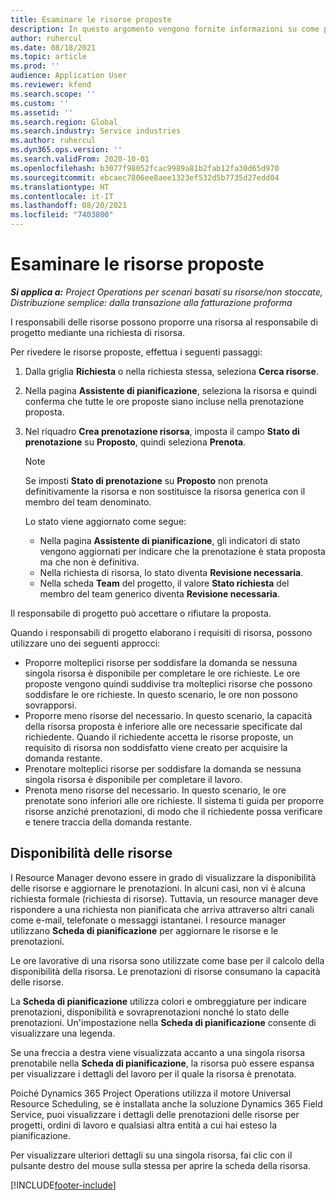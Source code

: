 ```yaml
---
title: Esaminare le risorse proposte
description: In questo argomento vengono fornite informazioni su come proporre risorse di progetto.
author: ruhercul
ms.date: 08/18/2021
ms.topic: article
ms.prod: ''
audience: Application User
ms.reviewer: kfend
ms.search.scope: ''
ms.custom: ''
ms.assetid: ''
ms.search.region: Global
ms.search.industry: Service industries
ms.author: ruhercul
ms.dyn365.ops.version: ''
ms.search.validFrom: 2020-10-01
ms.openlocfilehash: b3077f98052fcac9989a81b2fab12fa30d65d970
ms.sourcegitcommit: ebcaec7806ee8aee1323ef532d5b7735d27edd04
ms.translationtype: HT
ms.contentlocale: it-IT
ms.lasthandoff: 08/20/2021
ms.locfileid: "7403800"
---
```

# <a name="review-proposed-resources"></a>Esaminare le risorse proposte

_**Si applica a:** Project Operations per scenari basati su risorse/non stoccate, Distribuzione semplice: dalla transazione alla fatturazione proforma_

I responsabili delle risorse possono proporre una risorsa al responsabile di progetto mediante una richiesta di risorsa.

Per rivedere le risorse proposte, effettua i seguenti passaggi:

1. Dalla griglia **Richiesta** o nella richiesta stessa, seleziona **Cerca risorse**.
2. Nella pagina **Assistente di pianificazione**, seleziona la risorsa e quindi conferma che tutte le ore proposte siano incluse nella prenotazione proposta.
3. Nel riquadro **Crea prenotazione risorsa**, imposta il campo **Stato di prenotazione** su **Proposto**, quindi seleziona **Prenota**.

    > [!NOTE]
    > Se imposti **Stato di prenotazione** su **Proposto** non prenota definitivamente la risorsa e non sostituisce la risorsa generica con il membro del team denominato.

    Lo stato viene aggiornato come segue:

    - Nella pagina **Assistente di pianificazione**, gli indicatori di stato vengono aggiornati per indicare che la prenotazione è stata proposta ma che non è definitiva.
    - Nella richiesta di risorsa, lo stato diventa **Revisione necessaria**.
    - Nella scheda **Team** del progetto, il valore **Stato richiesta** del membro del team generico diventa **Revisione necessaria**.

Il responsabile di progetto può accettare o rifiutare la proposta.

Quando i responsabili di progetto elaborano i requisiti di risorsa, possono utilizzare uno dei seguenti approcci:

- Proporre molteplici risorse per soddisfare la domanda se nessuna singola risorsa è disponibile per completare le ore richieste. Le ore proposte vengono quindi suddivise tra molteplici risorse che possono soddisfare le ore richieste. In questo scenario, le ore non possono sovrapporsi.
- Proporre meno risorse del necessario. In questo scenario, la capacità della risorsa proposta è inferiore alle ore necessarie specificate dal richiedente. Quando il richiedente accetta le risorse proposte, un requisito di risorsa non soddisfatto viene creato per acquisire la domanda restante.
- Prenotare molteplici risorse per soddisfare la domanda se nessuna singola risorsa è disponibile per completare il lavoro.
- Prenota meno risorse del necessario. In questo scenario, le ore prenotate sono inferiori alle ore richieste. Il sistema ti guida per proporre risorse anziché prenotazioni, di modo che il richiedente possa verificare e tenere traccia della domanda restante.

## <a name="resource-availability"></a>Disponibilità delle risorse

I Resource Manager devono essere in grado di visualizzare la disponibilità delle risorse e aggiornare le prenotazioni. In alcuni casi, non vi è alcuna richiesta formale (richiesta di risorse). Tuttavia, un resource manager deve rispondere a una richiesta non pianificata che arriva attraverso altri canali come e-mail, telefonate o messaggi istantanei. I resource manager utilizzano **Scheda di pianificazione** per aggiornare le risorse e le prenotazioni.

Le ore lavorative di una risorsa sono utilizzate come base per il calcolo della disponibilità della risorsa. Le prenotazioni di risorse consumano la capacità delle risorse.

La **Scheda di pianificazione** utilizza colori e ombreggiature per indicare prenotazioni, disponibilità e sovraprenotazioni nonché lo stato delle prenotazioni. Un'impostazione nella **Scheda di pianificazione** consente di visualizzare una legenda.

Se una freccia a destra viene visualizzata accanto a una singola risorsa prenotabile nella **Scheda di pianificazione**, la risorsa può essere espansa per visualizzare i dettagli del lavoro per il quale la risorsa è prenotata.

Poiché Dynamics 365 Project Operations utilizza il motore Universal Resource Scheduling, se è installata anche la soluzione Dynamics 365 Field Service, puoi visualizzare i dettagli delle prenotazioni delle risorse per progetti, ordini di lavoro e qualsiasi altra entità a cui hai esteso la pianificazione.

Per visualizzare ulteriori dettagli su una singola risorsa, fai clic con il pulsante destro del mouse sulla stessa per aprire la scheda della risorsa.



[!INCLUDE[footer-include](../includes/footer-banner.md)]
